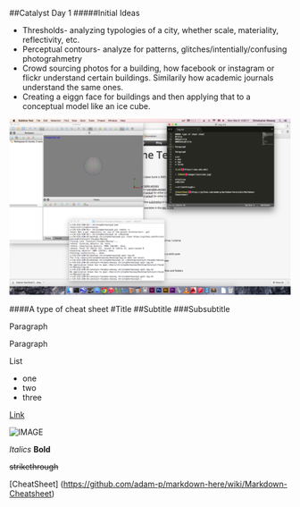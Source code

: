 ##Catalyst Day 1
#####Initial Ideas
* Thresholds- analyzing typologies of a city, whether scale, materiality, reflectivity, etc.
* Perceptual contours- analyze for patterns, glitches/intentially/confusing photograhmetry
* Crowd sourcing photos for a building, how facebook or instagram or flickr understand certain buildings. Similarily how academic journals understand the same ones.
* Creating a eiggn face for buildings and then applying that to a conceptual model like an ice cube.

![IMAGE](images/screenshotofcoding.png)


####A type of cheat sheet
#Title
##Subtitle
###Subsubtitle

Paragraph

Paragraph

List
* one
* two
* three

[Link](https//:www.umn.edu)

![IMAGE](image/classroom.jpg)

*Italics*
**Bold**

~~strikethrough~~

[CheatSheet] (https://github.com/adam-p/markdown-here/wiki/Markdown-Cheatsheet)


